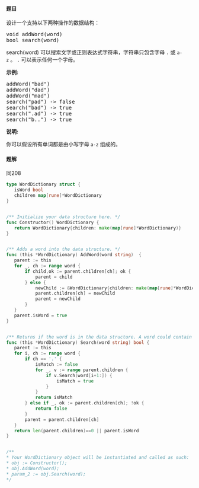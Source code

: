 #### 题目
<p>设计一个支持以下两种操作的数据结构：</p>

<pre>void addWord(word)
bool search(word)
</pre>

<p>search(word)&nbsp;可以搜索文字或正则表达式字符串，字符串只包含字母&nbsp;<code>.</code>&nbsp;或&nbsp;<code>a-z</code>&nbsp;。&nbsp;<code>.</code> 可以表示任何一个字母。</p>

<p><strong>示例:</strong></p>

<pre>addWord(&quot;bad&quot;)
addWord(&quot;dad&quot;)
addWord(&quot;mad&quot;)
search(&quot;pad&quot;) -&gt; false
search(&quot;bad&quot;) -&gt; true
search(&quot;.ad&quot;) -&gt; true
search(&quot;b..&quot;) -&gt; true
</pre>

<p><strong>说明:</strong></p>

<p>你可以假设所有单词都是由小写字母 <code>a-z</code>&nbsp;组成的。</p>


 #### 题解
 同208
 ```go
type WordDictionary struct {
	isWord bool
	children map[rune]*WordDictionary
}


/** Initialize your data structure here. */
func Constructor() WordDictionary {
	return WordDictionary{children: make(map[rune]*WordDictionary)}
}


/** Adds a word into the data structure. */
func (this *WordDictionary) AddWord(word string)  {
	parent := this
	for _, ch := range word {
		if child,ok := parent.children[ch]; ok {
			parent = child
		} else {
			newChild := &WordDictionary{children: make(map[rune]*WordDictionary)}
			parent.children[ch] = newChild
			parent = newChild
		}
	}
	parent.isWord = true
}


/** Returns if the word is in the data structure. A word could contain the dot character '.' to represent any one letter. */
func (this *WordDictionary) Search(word string) bool {
	parent := this
	for i, ch := range word {
		if ch == '.' {
			isMatch := false
			for _, v := range parent.children {
				if v.Search(word[i+1:]) {
					isMatch = true
				}
			}
			return isMatch
		} else if _, ok := parent.children[ch]; !ok {
			return false
		}
		parent = parent.children[ch]
	}
	return len(parent.children)==0 || parent.isWord
}


/**
 * Your WordDictionary object will be instantiated and called as such:
 * obj := Constructor();
 * obj.AddWord(word);
 * param_2 := obj.Search(word);
 */
```